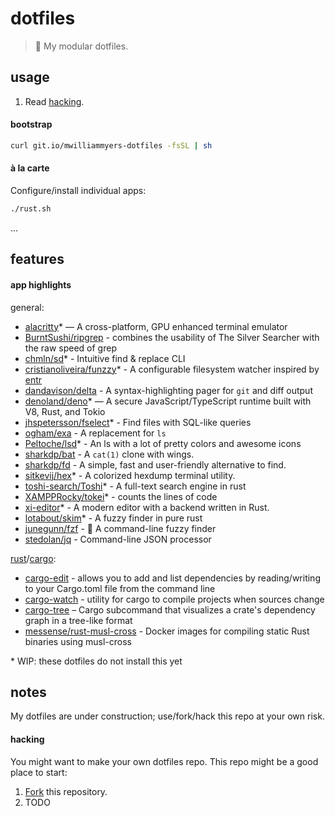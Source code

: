 # dotfiles

> :wrench: My modular dotfiles.


## usage

1. Read [hacking](#hacking).

#### bootstrap

```bash
curl git.io/mwilliammyers-dotfiles -fsSL | sh
```

#### à la carte

Configure/install individual apps:
```bash
./rust.sh
```
...

## features

#### app highlights

general:
* [alacritty](https://github.com/jwilm/alacritty)* — A cross-platform, GPU enhanced terminal emulator
* [BurntSushi/ripgrep](https://github.com/BurntSushi/ripgrep) - combines the usability of The Silver Searcher with the raw speed of grep
* [chmln/sd](https://github.com/chmln/sd)* - Intuitive find & replace CLI
* [cristianoliveira/funzzy](https://github.com/cristianoliveira/funzzy)* - A configurable filesystem watcher inspired by [entr](http://entrproject.org/)
* [dandavison/delta](https://github.com/dandavison/delta) - A syntax-highlighting pager for `git` and diff output
* [denoland/deno](https://github.com/denoland/deno)* — A secure JavaScript/TypeScript runtime built with V8, Rust, and Tokio
* [jhspetersson/fselect](https://github.com/jhspetersson/fselect)* - Find files with SQL-like queries
* [ogham/exa](https://github.com/ogham/exa) - A replacement for `ls`
* [Peltoche/lsd](https://github.com/Peltoche/lsd)* - An ls with a lot of pretty colors and awesome icons
* [sharkdp/bat](https://github.com/sharkdp/bat) - A `cat(1)` clone with wings.
* [sharkdp/fd](https://github.com/sharkdp/fd) - A simple, fast and user-friendly alternative to find.
* [sitkevij/hex](https://github.com/sitkevij/hex)* - A colorized hexdump terminal utility.
* [toshi-search/Toshi](https://github.com/toshi-search/Toshi)* - A full-text search engine in rust
* [XAMPPRocky/tokei](https://github.com/XAMPPRocky/tokei)* - counts the lines of code
* [xi-editor](https://github.com/xi-editor/xi-editor)* - A modern editor with a backend written in Rust.
* [lotabout/skim](https://github.com/lotabout/skim)* - A fuzzy finder in pure rust
* [junegunn/fzf](https://github.com/junegunn/fzf) - 🌸 A command-line fuzzy finder
* [stedolan/jq](https://github.com/stedolan/jq) - Command-line JSON processor

[rust]/[cargo]:
* [cargo-edit](https://crates.io/crates/cargo-edit) - allows you to add and list dependencies by reading/writing to your Cargo.toml file from the command line
* [cargo-watch](https://crates.io/crates/cargo-watch) - utility for cargo to compile projects when sources change
* [cargo-tree](https://github.com/sfackler/cargo-tree) – Cargo subcommand that visualizes a crate's dependency graph in a tree-like format
* [messense/rust-musl-cross](https://github.com/messense/rust-musl-cross) - Docker images for compiling static Rust binaries using musl-cross

\* WIP: these dotfiles do not install this yet

## notes

My dotfiles are under construction; use/fork/hack this repo at your own risk.

#### hacking

You might want to make your own dotfiles repo. This repo might be a good place to start:

1. [Fork] this repository.
1. TODO



[@mwilliammyers]: https://github.com/mwilliammyers
[GNU]: http://www.gnu.org/
[OS X]: http://www.apple.com/osx/
[Xcode]: https://developer.apple.com/xcode/
[ansible]: https://www.ansible.com/
[ansible_install]: http://docs.ansible.com/ansible/intro_installation.html
[aura]: https://github.com/aurapm/aura
[bash]: https://www.gnu.org/software/bash/manual/bashref.html
[coreutils]: http://www.gnu.org/software/coreutils/
[default variables]: defaults/main.yml
[dotstrap's]: https://github.com/dotstrap
[dotstrap]: https://github.com/dotstrap
[fasd]: https://github.com/clvv/fasd
[files]: files/
[Fork]: #fork-destination-box
[fish]: http://fishshell.com/
[homebrew]: https://github.com/Homebrew/homebrew
[host_vars]: host_vars/
[neovim]: https://github.com/neovim/neovim
[pip]: https://github.com/pypa/pip
[pure]: https://github.com/sindresorhus/pure
[speedcola]: https://github.com/mwilliammyers/speedcola
[variables]: vars/main.yml
[yaourt]: https://github.com/archlinuxfr/yaourt
[z]: https://github.com/rupa/z
[zsh]: http://zsh.sourceforge.net
[rust]: https://www.rust-lang.org
[cargo]: https://doc.rust-lang.org/cargo/
